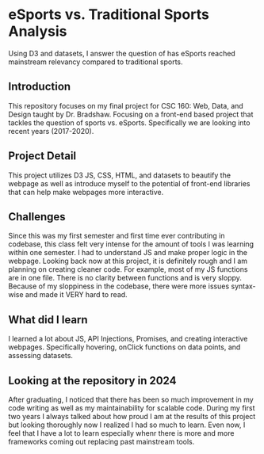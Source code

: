 # eSports vs. Traditional Sports Analysis

Using D3 and datasets, I answer the question of has eSports reached mainstream relevancy compared to traditional sports.

## Introduction

This repository focuses on my final project for CSC 160: Web, Data, and Design taught by Dr. Bradshaw. Focusing on a front-end based project that tackles the question of sports vs. eSports. Specifically we are looking into recent years (2017-2020).

## Project Detail

This project utilizes D3 JS, CSS, HTML, and datasets to beautify the webpage as well as introduce myself to the potential of front-end libraries that can help make webpages more interactive.

## Challenges

Since this was my first semester and first time ever contributing in codebase, this class felt very intense for the amount of tools I was learning within one semester. I had to understand JS and make proper logic in the webpage. Looking back now at this project, it is definitely rough and I am planning on creating cleaner code. For example, most of my JS functions are in one file. There is no clarity between functions and is very sloppy. Because of my sloppiness in the codebase, there were more issues syntax-wise and made it VERY hard to read.

## What did I learn

I learned a lot about JS, API Injections, Promises, and creating interactive webpages. Specifically hovering, onClick functions on data points, and assessing datasets. 

## Looking at the repository in 2024

After graduating, I noticed that there has been so much improvement in my code writing as well as my maintainability for scalable code. During my first two years I always talked about how proud I am at the results of this project but looking thoroughly now I realized I had so much to learn. Even now, I feel that I have a lot to learn especially whenr there is more and more frameworks coming out replacing past mainstream tools.
